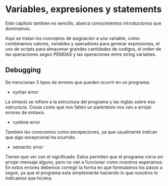 # Variables, expresiones y statements

Este capítulo tambien es sencillo, abarca conocimientos introductorios que dominamos.

Aquí se tratan los conceptos de asignación a una variable, como combinamos valores, variables y operadores para generar expresiones, el uso de scripts para almacenar grandes cantidades de codigos, el orden de las operaciones según PEMDAS y las operaciones entre string variables.

## Debugging

Se mencionan 3 tipos de errores que pueden ocurrir en un programa:

- syntax error:

La sintaxis se refiere a la estructura del programa y las reglas sobre esa estructura. Cosas como que nos falten un paréntesis nos van a arrojar errores de sintaxis.

- runtime error

Tambien les conocemos como excepeciones, ya que usualmente indican que algo excepcional ha ocurrido.

- semantic error

Tienen que ver con el significado. Estos permiten que el programa corra sin arrojar mensaje alguno, pero no van a funcionar como nosotros esperamos. En estos errores debemos corregir la forma en que formulamos los pasos a seguir, ya que el programa esta simplemente haciendo lo que nosotros le indicamos que hiciera.